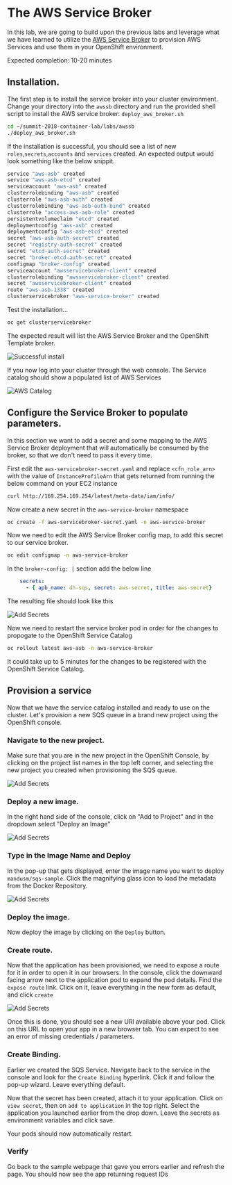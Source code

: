 # The AWS Service Broker

In this lab, we are going to build upon the previous labs and leverage what we have learned to utilize the [AWS Service Broker](https://github.com/awslabs/aws-servicebroker) to provision AWS Services and use them in your OpenShift environment.

Expected completion: 10-20 minutes

## Installation.
The first step is to install the service broker into your cluster environment. Change your directory into the `awssb` directory and run the provided shell script to install the AWS service broker: `deploy_aws_broker.sh`

```bash
cd ~/summit-2018-container-lab/labs/awssb
./deploy_aws_broker.sh
```

If the installation is successful, you should see a list of new `roles`,`secrets`,`accounts` and `services` created. An expected output would look something like the below snippit.

```bash
service "aws-asb" created
service "aws-asb-etcd" created
serviceaccount "aws-asb" created
clusterrolebinding "aws-asb" created
clusterrole "aws-asb-auth" created
clusterrolebinding "aws-asb-auth-bind" created
clusterrole "access-aws-asb-role" created
persistentvolumeclaim "etcd" created
deploymentconfig "aws-asb" created
deploymentconfig "aws-asb-etcd" created
secret "aws-asb-auth-secret" created
secret "registry-auth-secret" created
secret "etcd-auth-secret" created
secret "broker-etcd-auth-secret" created
configmap "broker-config" created
serviceaccount "awsservicebroker-client" created
clusterrolebinding "awsservicebroker-client" created
secret "awsservicebroker-client" created
route "aws-asb-1338" created
clusterservicebroker "aws-service-broker" created
```

Test the installation...

```bash
oc get clusterservicebroker
```

The expected result will list the AWS Service Broker and the OpenShift Template broker.

![Successful install](/api/workshops/openshift_rh_summit_2018/content/assets/labs/awssb/img/oc-get-csb.png "Successful install")

If you now log into your cluster through the web console. The Service catalog should show a populated list of AWS Services

![AWS Catalog](/api/workshops/openshift_rh_summit_2018/content/assets/labs/awssb/img/sc-awssb-listing.png "List of AWS Services")

## Configure the Service Broker to populate parameters. 
In this section we want to add a secret and some mapping to the AWS Service Broker deployment that will automatically be consumed by the broker, so that we don't need to pass it every time.

First edit the `aws-servicebroker-secret.yaml` and replace `<cfn_role_arn>` with the value of `InstanceProfileArn` that gets returned from running the below command on your EC2 instance

```bash
curl http://169.254.169.254/latest/meta-data/iam/info/
```

Now create a new secret in the `aws-service-broker` namespace

```bash
oc create -f aws-servicebroker-secret.yaml -n aws-service-broker
```

Now we need to edit the AWS Service Broker config map, to add this secret to our service broker. 

```bash
oc edit configmap -n aws-service-broker
```

In the `broker-config: |` section add the below line

```yaml
    secrets:
      - { apb_name: dh-sqs, secret: aws-secret, title: aws-secret}
```

The resulting file should look like this

![Add Secrets](/api/workshops/openshift_rh_summit_2018/content/assets/labs/awssb/img/add-awssb-secret.png "Add APB Secrets")

Now we need to restart the service broker pod in order for the changes to propogate to the OpenShift Service Catalog

```bash
oc rollout latest aws-asb -n aws-service-broker
```

It could take up to 5 minutes for the changes to be registered with the OpenShift Service Catalog.

## Provision a service
Now that we have the service catalog installed and ready to use on the cluster. Let's provision a new SQS queue in a brand new project using the OpenShift console.

### Navigate to the new project. 
Make sure that you are in the new project in the OpenShift Console, by clicking on the project list names in the top left corner, and selecting the new project you created when provisioning the SQS queue.

![Add Secrets](/api/workshops/openshift_rh_summit_2018/content/assets/labs/awssb/img/change-project.png "Add APB Secrets")

### Deploy a new image. 
In the right hand side of the console, click on "Add to Project" and in the dropdown select "Deploy an Image"

![Add Secrets](/api/workshops/openshift_rh_summit_2018/content/assets/labs/awssb/img/deploy-image.png "Add APB Secrets")

### Type in the Image Name and Deploy
In the pop-up that gets displayed, enter the image name you want to deploy `mandusm/sqs-sample`. Click the magnifying glass icon to load the metadata from the Docker Repository. 

![Add Secrets](/api/workshops/openshift_rh_summit_2018/content/assets/labs/awssb/img/image-metadata.png "Add APB Secrets")

### Deploy the image. 
Now deploy the image by clicking on the `Deploy` button. 

### Create route. 
Now that the application has been provisioned, we need to expose a route for it in order to open it in our browsers. In the console, click the downward facing arrow next to the application pod to expand the pod details. Find the `expose route` link. Click on it, leave everything in the new form as default, and click `create`

![Add Secrets](/api/workshops/openshift_rh_summit_2018/content/assets/labs/awssb/img/create-route.png "Add APB Secrets")

Once this is done, you should see a new URl available above your pod. Click on this URL to open your app in a new browser tab. You can expect to see an error of missing credentials / parameters. 

### Create Binding. 
Earlier we created the SQS Service. Navigate back to the service in the console and look for the `Create Binding` hyperlink. Click it and follow the pop-up wizard. Leave everything default. 

Now that the secret has been created, attach it to your application. Click on `view secret`, then on `add to application` in the top right. Select the application you launched earlier from the drop down. Leave the secrets as environment variables and click save. 

Your pods should now automatically restart.

### Verify
Go back to the sample webpage that gave you errors earlier and refresh the page. You should now see the app returning request IDs


